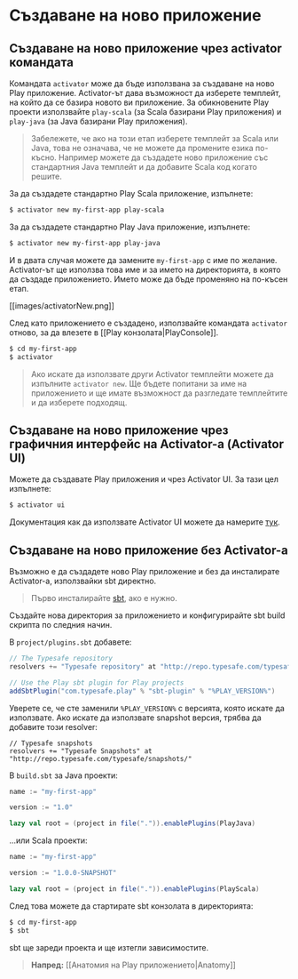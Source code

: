 <!--- Copyright (C) 2009-2013 Typesafe Inc. <http://www.typesafe.com> -->
# Създаване на ново приложение

## Създаване на ново приложение чрез activator командата

Командата `activator` може да бъде използвана за създаване на ново Play приложение. Activator-ът дава възможност да изберете темплейт, на който да се базира новото ви приложение. За обикновените Play проекти използвайте `play-scala` (за Scala базирани Play приложения) и `play-java` (за Java базирани Play приложения).

> Забележете, че ако на този етап изберете темплейт за Scala или Java, това не означава, че не можете да промените езика по-късно. Например можете да създадете ново приложение със стандартния Java темплейт и да добавите Scala код когато решите.

За да създадете стандартно Play Scala приложение, изпълнете:

```bash
$ activator new my-first-app play-scala
```

За да създадете стандартно Play Java приложение, изпълнете:

```bash
$ activator new my-first-app play-java
```

И в двата случая можете да замените `my-first-app` с име по желание. Activator-ът ще използва това име и за името на директорията, в която да създаде приложението. Името може да бъде променяно на по-късен етап.

[[images/activatorNew.png]]

След като приложението е създадено, използвайте командата `activator` отново, за да влезете в [[Play конзолата|PlayConsole]].

```bash
$ cd my-first-app
$ activator
```

> Ако искате да използвате други Activator темплейти можете да изпълните `activator new`.  Ще бъдете попитани за име на приложението и ще имате възможност да разгледате темплейтите и да изберете подходящ.

## Създаване на ново приложение чрез графичния интерфейс на Activator-а (Activator UI)

Можете да създавате Play приложения и чрез Activator UI.  За тази цел изпълнете:

```bash
$ activator ui
```

Документация как да използвате Activator UI можете да намерите [тук](https://typesafe.com/activator/docs).

## Създаване на ново приложение без Activator-а

Възможно е да създадете ново Play приложение и без да инсталирате Activator-а, използвайки sbt директно.

> Първо инсталирайте [sbt](http://www.scala-sbt.org/), ако е нужно.

Създайте нова директория за приложението и конфигурирайте sbt build скрипта по следния начин.

В `project/plugins.sbt` добавете:

```scala
// The Typesafe repository 
resolvers += "Typesafe repository" at "http://repo.typesafe.com/typesafe/releases/"

// Use the Play sbt plugin for Play projects
addSbtPlugin("com.typesafe.play" % "sbt-plugin" % "%PLAY_VERSION%")
```

Уверете се, че сте заменили `%PLAY_VERSION%` с версията, която искате да използвате. Ако искате да използвате snapshot версия, трябва да добавите този resolver: 

```
// Typesafe snapshots
resolvers += "Typesafe Snapshots" at "http://repo.typesafe.com/typesafe/snapshots/"
```

В `build.sbt` за Java проекти:

```scala
name := "my-first-app"

version := "1.0"

lazy val root = (project in file(".")).enablePlugins(PlayJava)
```

...или Scala проекти:

```scala
name := "my-first-app"

version := "1.0.0-SNAPSHOT"

lazy val root = (project in file(".")).enablePlugins(PlayScala)
```

След това можете да стартирате sbt конзолата в директорията:

```bash
$ cd my-first-app
$ sbt
```

sbt ще зареди проекта и ще изтегли зависимостите.

> **Напред:** [[Анатомия на Play приложението|Anatomy]]
